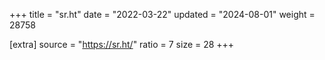 +++
title = "sr.ht"
date = "2022-03-22"
updated = "2024-08-01"
weight = 28758

[extra]
source = "https://sr.ht/"
ratio = 7
size = 28
+++
